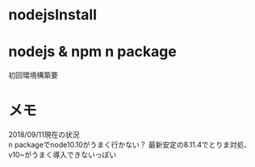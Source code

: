 # nodejsInstall
# nodejs &amp; npm n package  
初回環境構築要  
  
# メモ
2018/09/11現在の状況  
n packageでnode10.10がうまく行かない？ 最新安定の8.11.4でとりま対処、v10~がうまく導入できないっぽい  
